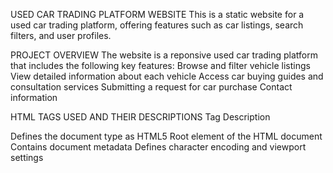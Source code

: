 USED CAR TRADING PLATFORM WEBSITE
This is a static website for a used car trading platform, offering features such as car listings, search filters, and user profiles.

PROJECT OVERVIEW
The website is a reponsive used car trading platform that includes the following key features:
Browse and filter vehicle listings
View detailed information about each vehicle
Access car buying guides and consultation services
Submitting a request for car purchase
Contact information

HTML TAGS USED AND THEIR DESCRIPTIONS
Tag	        Description
<!DOCTYPE>	Defines the document type as HTML5
<html>	    Root element of the HTML document
<head>	    Contains document metadata
<meta>	    Defines character encoding and viewport settings
<title>	    Defines browser tab title
<style>	    Contains CSS styles
<body>	    Contains visible webpage content
<header>	Defines page header area
<nav>	    Defines navigation link section
<ul>	    Unordered list
<li>	    List item
<a>	        Hyperlink
<main>	    Defines main content of the document
<section>	Defines a section in the document
<div>   	Defines a division or section
<h1>-<h4>	Heading levels 1-4
<p>	        Paragraph
<button>	Button
<table>	    Table
<thead>	    Table header
<tbody>	    Table body
<tr>	    Table row
<th>	    Table header cell
<td>	    Table data cell
<figure>	Independent flow content (images, etc.)
<img>	    Image
<figcaption>Image caption
<article>	Independent content block
<details>	Collapsible content details
<summary>	Title for collapsible content
<aside>	    Sidebar content
<audio>	    Audio content
<video>	    Video content
<form>	    Form
<label>	    Form label
<input>	    Input field
<datalist>	Input options list
<textarea>	Multi-line text input
<footer>	Footer

HOW TO USE THE WEBSITE
Save the HTML code as an index.html file.
Ensure to create an 'images' folder and place all images in it.
Open the index.html file in a web browser to view the website.

FEATURE HIGHIGHTS
Responsive design, adaptable to various screen sizes.
Tabular disply of car inforamtion.
User-friendly navigation and search filters.
Contact form and car submittion form.
Multimeda content (audio and video).

IMPORTANT NOTES
Actual image, audio, and video files should be placed in the 'images' folder.
Form submittion functionality requires backend support.
Style and content can be modified as needed.